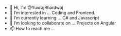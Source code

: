 - 👋 Hi, I’m @YuvrajBhardwaj
- 👀 I’m interested in ... Coding and Frontend.
- 🌱 I’m currently learning ... C# and Javascript
- 💞️ I’m looking to collaborate on ... Projects on Angular
- 📫 How to reach me ...

<!---
YuvrajBhardwaj/YuvrajBhardwaj is a ✨ special ✨ repository because its `README.md` (this file) appears on your GitHub profile.
You can click the Preview link to take a look at your changes.
--->
